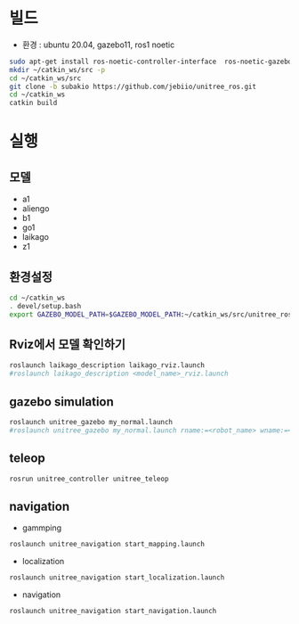 # 빌드
* 환경 : ubuntu 20.04, gazebo11, ros1 noetic

```bash
sudo apt-get install ros-noetic-controller-interface  ros-noetic-gazebo-ros-control ros-noetic-joint-state-controller ros-noetic-effort-controllers ros-noetic-joint-trajectory-controller
mkdir ~/catkin_ws/src -p
cd ~/catkin_ws/src
git clone -b subakio https://github.com/jebiio/unitree_ros.git
cd ~/catkin_ws
catkin build
```
# 실행
## 모델
* a1
* aliengo
* b1
* go1
* laikago
* z1

## 환경설정
```bash
cd ~/catkin_ws
. devel/setup.bash
export GAZEBO_MODEL_PATH=$GAZEBO_MODEL_PATH:~/catkin_ws/src/unitree_ros/unitree_gazebo/worlds/building_editor/models
```

## Rviz에서 모델 확인하기
```bash
roslaunch laikago_description laikago_rviz.launch
#roslaunch laikago_description <model_name>_rviz.launch
```

## gazebo simulation
```bash
roslaunch unitree_gazebo my_normal.launch
#roslaunch unitree_gazebo my_normal.launch rname:=<robot_name> wname:=<world_name>
```

## teleop
```bash
rosrun unitree_controller unitree_teleop
```

## navigation
* gammping
```bash
roslaunch unitree_navigation start_mapping.launch
```
* localization
```bash
roslaunch unitree_navigation start_localization.launch
```
* navigation
```bash
roslaunch unitree_navigation start_navigation.launch
```

